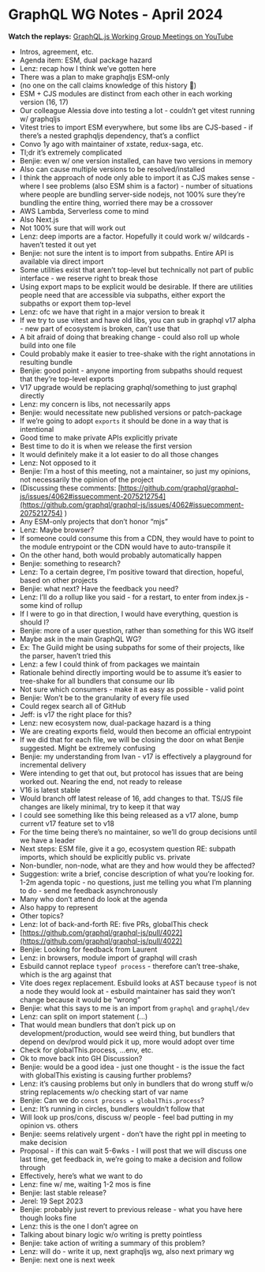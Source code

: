 # GraphQL WG Notes - April 2024

**Watch the replays:**
[GraphQL.js Working Group Meetings on YouTube](https://www.youtube.com/playlist?list=PLP1igyLx8foHghwopNuQM7weyP5jR147I)

- Intros, agreement, etc.
- Agenda item: ESM, dual package hazard
- Lenz: recap how I think we’ve gotten here
- There was a plan to make graphqljs ESM-only
- (no one on the call claims knowledge of this history 🙂)
- ESM + CJS modules are distinct from each other in each working version (16, 17)
- Our colleague Alessia dove into testing a lot - couldn’t get vitest running w/ graphqljs
- Vitest tries to import ESM everywhere, but some libs are CJS-based - if there’s a nested graphqljs dependency, that’s a conflict
- Convo 1y ago with maintainer of xstate, redux-saga, etc.
- Tl;dr it’s extremely complicated
- Benjie: even w/ one version installed, can have two versions in memory
- Also can cause multiple versions to be resolved/installed
- I think the approach of node only able to import it as CJS makes sense - where I see problems (also ESM shim is a factor) - number of situations where people are bundling server-side nodejs, not 100% sure they’re bundling the entire thing, worried there may be a crossover
- AWS Lambda, Serverless come to mind
- Also Next.js
- Not 100% sure that will work out
- Lenz: deep imports are a factor. Hopefully it could work w/ wildcards - haven’t tested it out yet
- Benjie: not sure the intent is to import from subpaths. Entire API is available via direct import
- Some utilities exist that aren’t top-level but technically not part of public interface - we reserve right to break those
- Using export maps to be explicit would be desirable. If there are utilities people need that are accessible via subpaths, either export the subpaths or export them top-level
- Lenz: ofc we have that right in a major version to break it
- If we try to use vitest and have old libs, you can sub in graphql v17 alpha - new part of ecosystem is broken, can’t use that
- A bit afraid of doing that breaking change - could also roll up whole build into one file
- Could probably make it easier to tree-shake with the right annotations in resulting bundle
- Benjie: good point - anyone importing from subpaths should request that they’re top-level exports
- V17 upgrade would be replacing graphql/something to just graphql directly
- Lenz: my concern is libs, not necessarily apps
- Benjie: would necessitate new published versions or patch-package
- If we’re going to adopt `exports` it should be done in a way that is intentional
- Good time to make private APIs explicitly private
- Best time to do it is when we release the first version
- It would definitely make it a lot easier to do all those changes
- Lenz: Not opposed to it
- Benjie: I’m a host of this meeting, not a maintainer, so just my opinions, not necessarily the opinion of the project
- (Discussing these comments: [https://github.com/graphql/graphql-js/issues/4062#issuecomment-2075212754](https://github.com/graphql/graphql-js/issues/4062#issuecomment-2075212754) )
- Any ESM-only projects that don’t honor “mjs”
- Lenz: Maybe browser?
- If someone could consume this from a CDN, they would have to point to the module entrypoint or the CDN would have to auto-transpile it
- On the other hand, both would probably automatically happen
- Benjie: something to research?
- Lenz: To a certain degree, I’m positive toward that direction, hopeful, based on other projects
- Benjie: what next? Have the feedback you need?
- Lenz: I’ll do a rollup like you said - for a restart, to enter from index.js - some kind of rollup
- If I were to go in that direction, I would have everything, question is should I?
- Benjie: more of a user question, rather than something for this WG itself
- Maybe ask in the main GraphQL WG?
- Ex: The Guild might be using subpaths for some of their projects, like the parser, haven’t tried this
- Lenz: a few I could think of from packages we maintain
- Rationale behind directly importing would be to assume it’s easier to tree-shake for all bundlers that consume our lib
- Not sure which consumers - make it as easy as possible - valid point
- Benjie: Won’t be to the granularity of every file used
- Could regex search all of GitHub
- Jeff: is v17 the right place for this?
- Lenz: new ecosystem now, dual-package hazard is a thing
- We are creating exports field, would then become an official entrypoint
- If we did that for each file, we will be closing the door on what Benjie suggested. Might be extremely confusing
- Benjie: my understanding from Ivan - v17 is effectively a playground for incremental delivery
- Were intending to get that out, but protocol has issues that are being worked out. Nearing the end, not ready to release
- V16 is latest stable
- Would branch off latest release of 16, add changes to that. TS/JS file changes are likely minimal, try to keep it that way
- I could see something like this being released as a v17 alone, bump current v17 feature set to v18
- For the time being there’s no maintainer, so we’ll do group decisions until we have a leader
- Next steps: ESM file, give it a go, ecosystem question RE: subpath imports, which should be explicitly public vs. private
- Non-bundler, non-node, what are they and how would they be affected?
- Suggestion: write a brief, concise description of what you’re looking for. 1-2m agenda topic - no questions, just me telling you what I’m planning to do - send me feedback asynchronously
- Many who don’t attend do look at the agenda
- Also happy to represent
- Other topics?
- Lenz: lot of back-and-forth RE: five PRs, globalThis check
- [https://github.com/graphql/graphql-js/pull/4022](https://github.com/graphql/graphql-js/pull/4022)
- Benjie: Looking for feedback from Laurent
- Lenz: in browsers, module import of graphql will crash
- Esbuild cannot replace `typeof process` - therefore can’t tree-shake, which is the arg against that
- Vite does regex replacement. Esbuild looks at AST because `typeof` is not a node they would look at - esbuild maintainer has said they won’t change because it would be “wrong”
- Benjie: what this says to me is an import from `graphql` and `graphql/dev`
- Lenz: can split on import statement (...)
- That would mean bundlers that don’t pick up on development/production, would see weird thing, but bundlers that depend on dev/prod would pick it up, more would adopt over time
- Check for globalThis.process, …env, etc.
- Ok to move back into GH Discussion?
- Benjie: would be a good idea - just one thought - is the issue the fact with globalThis existing is causing further problems?
- Lenz: it’s causing problems but only in bundlers that do wrong stuff w/o string replacements w/o checking start of var name
- Benjie: Can we do `const process = globalThis.process`?
- Lenz: It’s running in circles, bundlers wouldn’t follow that
- Will look up pros/cons, discuss w/ people - feel bad putting in my opinion vs. others
- Benjie: seems relatively urgent - don’t have the right ppl in meeting to make decision
- Proposal - if this can wait 5-6wks - I will post that we will discuss one last time, get feedback in, we’re going to make a decision and follow through
- Effectively, here’s what we want to do
- Lenz: fine w/ me, waiting 1-2 mos is fine
- Benjie: last stable release?
- Jerel: 19 Sept 2023
- Benjie: probably just revert to previous release - what you have here though looks fine
- Lenz: this is the one I don’t agree on
- Talking about binary logic w/o writing is pretty pointless
- Benjie: take action of writing a summary of this problem?
- Lenz: will do - write it up, next graphqljs wg, also next primary wg
- Benjie: next one is next week
